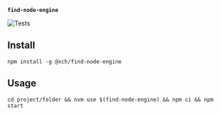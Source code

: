 **`find-node-engine`**

![Tests](https://github.com/Zodiase/find-node-engine-cli/actions/workflows/tests.yml/badge.svg)

## Install

```
npm install -g @xch/find-node-engine
```

## Usage

```
cd project/folder && nvm use $(find-node-engine) && npm ci && npm start
```
